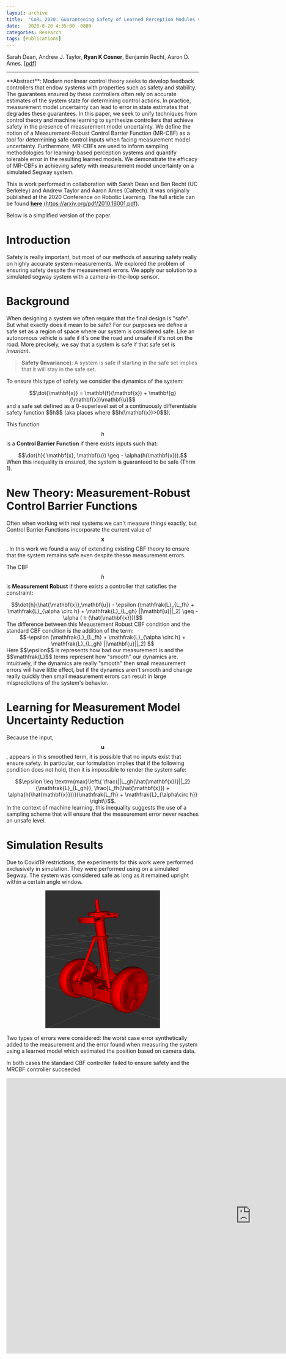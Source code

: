 ```yaml
---
layout: archive
title:  "CoRL 2020: Guaranteeing Safety of Learned Perception Modules via Measurement-Robust Control Barrier Functions"
date:   2020-8-20 4:35:00 -0800
categories: Research
tags: [Publications]
---
```

Sarah Dean, Andrew J. Taylor, **Ryan K Cosner**, Benjamin Recht, Aaron D. Ames. [[pdf]](https://arxiv.org/pdf/2010.16001.pdf)
<hr>
**Abstract**: Modern nonlinear control theory seeks to develop feedback controllers that endow systems with properties such as safety and stability. The guarantees ensured by these controllers often rely on accurate estimates of the system state for determining control actions. In practice, measurement model uncertainty can lead to error in state estimates that degrades these guarantees. In this paper, we seek to unify techniques from control theory and machine learning to synthesize controllers that achieve safety in the presence of measurement model uncertainty. We define the notion of a Measurement-Robust Control Barrier Function (MR-CBF) as a tool for determining safe control inputs when facing measurement model uncertainty. Furthermore, MR-CBFs are used to inform sampling methodologies for learning-based perception systems and quantify tolerable error in the resulting learned models. We demonstrate the efficacy of MR-CBFs in achieving safety with measurement model uncertainty on a simulated Segway system.

This is work performed in collaboration with Sarah Dean and Ben Recht (UC Berkeley) and Andrew Taylor and Aaron Ames (Caltech). It was originally published at the 2020 Conference on Robotic Learning. The full article can be found [**here**](https://arxiv.org/pdf/2010.16001.pdf) [(https://arxiv.org/pdf/2010.16001.pdf)](https://arxiv.org/pdf/2010.16001.pdf).

Below is a simplified version of the paper.

# Introduction
Safety is really important, but most of our methods of assuring safety really on highly accurate system measurements. We explored the problem of ensuring safety despite the measurement errors. We apply our solution to a simulated segway system with a camera-in-the-loop sensor.


# Background
When designing a system we often require that the final design is "safe". But what exactly does it mean to be safe? For our purposes we define a safe set as a region of space where our system is considered safe. Like an autonomous vehicle is safe if it's one the road and unsafe if it's not on the road. More precisely, we say that a system is safe if that safe set is *invariant*. 

> **Safety (Invariance)**: A system is safe if starting in the safe set implies that it will stay in the safe set. 

To ensure this type of safety we consider the dynamics of the system: 
<center>
  $$\dot{\mathbf{x}} = \mathbf{f}(\mathbf{x}) + \mathbf{g}(\mathbf{x})\mathbf{u}$$
</center>
and a safe set defined as a 0-superlevel set of a continuously differentiable safety function $$h$$ (aka places where $$h(\mathbf{x})>0$$).

This function $$h$$ is a **Control Barrier Function** if there exists inputs such that: 
<center>
$$\dot{h}( \mathbf{x}, \mathbf{u}) \geq - \alpha(h(\mathbf{x})).$$
</center>
When this inequality is ensured, the system is guaranteed to be safe (Thrm 1).

# New Theory: Measurement-Robust Control Barrier Functions
Often when working with real systems we can't measure things exactly, but Control Barrier Functions incorporate the current value of $$\mathbf{x}$$. In this work we found a way of extending existing CBF theory to ensure that the system remains safe even despite thesse measurement errors. 

The CBF $$h$$ is **Measurement Robust** if there exists a controller that satisfies the constraint: 
<center>
  $$\dot{h}(\hat{\mathbf{x}},\mathbf{u}) - \epsilon (\mathfrak{L}_{L_fh} + \mathfrak{L}_{\alpha \circ h} + \mathfrak{L}_{L_gh} ||\mathbf{u}||_2) \geq - \alpha ( h (\hat{\mathbf{x}}))$$
</center>
The difference between this Meausrement Robust CBF condition and the standard CBF condition is the addition of the term:
<center>
  $$-\epsilon (\mathfrak{L}_{L_fh} + \mathfrak{L}_{\alpha \circ h} + \mathfrak{L}_{L_gh} ||\mathbf{u}||_2) $$
</center>
Here $$\epsilon$$ is represents how bad our measurement is and the $$\mathfrak{L}$$ terms represent how "smooth" our dynamics are. Intuitively, if the dynamics are really "smooth" then small measurement errors will have little effect, but if the dynamics aren't smooth and change really quickly then small measurement errors can result in large mispredictions of the system's behavior. 

# Learning for Measurement Model Uncertainty Reduction 
Because the input, $$\mathbf{u}$$, appears in this smoothed term, it is possible that no inputs exist that ensure safety. In particular, our formulation implies that if the following condition does not hold, then it is impossible to render the system safe: 
<center>
  $$\epsilon \leq \textrm{max}\left\{ \frac{||L_gh(\hat{\mathbf{x})}||_2}{\mathfrak{L}_{L_gh}}, \frac{L_fh(\hat{\mathbf{x}}) + \alpha(h(\hat{mathbf{x}}))}{\mathfrak{L_fh} + \mathfrak{L}_{\alpha\circ h}} \right\}$$.
</center>
In the context of machine learning, this inequality suggests the use of a sampling scheme that will ensure that the measurement error never reaches an unsafe level. 

# Simulation Results
Due to Covid19 restrictions, the experiments for this work were performed exclusively in simulation. They were performed using on a simulated Segway. The system was considered safe as long as it remained upright within a certain angle window. 

<center>
<img src="/assets/images/segway_sim.png" alt="segway_sim" style="width:300px;height:360px;">
</center>

Two types of errors were considered: the worst case error synthetically added to the measurement and the error found when measuring the system using a learned model which estimated the position based on camera data. 

In both cases the standard CBF controller failed to ensure safety and the MRCBF controller succeeded. 



<iframe src="https://player.vimeo.com/video/625898948?h=e5f6c5ac56&amp;badge=0&amp;autopause=0&amp;player_id=0&amp;app_id=58479" width="1280" height="720" frameborder="0" allow="autoplay; fullscreen; picture-in-picture" allowfullscreen title="video"></iframe>